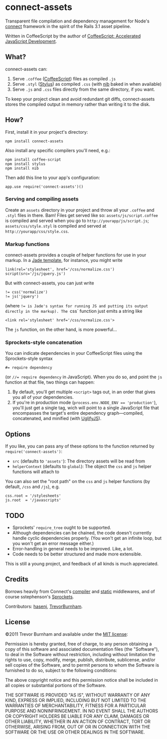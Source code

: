 # connect-assets

Transparent file compilation and dependency management for Node's [connect](https://github.com/senchalabs/connect) framework in the spirit of the Rails 3.1 asset pipeline.

Written in CoffeeScript by the author of [CoffeeScript: Accelerated JavaScript Development](http://pragprog.com/book/tbcoffee/coffeescript).

## What?

connect-assets can:

1. Serve `.coffee` ([CoffeeScript](http://coffeescript.org)) files as compiled `.js`
1. Serve `.styl` ([Stylus](http://learnboost.github.com/stylus/)) as compiled `.css` (with [nib](https://github.com/visionmedia/nib) baked in when available)
1. Serve `.js` and `.css` files directly from the same directory, if you want.

To keep your project clean and avoid redundant git diffs, connect-assets stores the compiled output in memory rather than writing it to the disk.

## How?

First, install it in your project's directory:

    npm install connect-assets

Also install any specific compilers you'll need, e.g.:

    npm install coffee-script
    npm install stylus
    npm install nib

Then add this line to your app's configuration:

    app.use require('connect-assets')()

### Serving and compiling assets

Create an `assets` directory in your project and throw all your `.coffee` and `.styl` files in there. Bam! Files get served like so: `assets/js/script.coffee` is compiled and served when you go to `http://yourapp/js/script.js`; `assets/css/style.styl` is compiled and served at `http://yourapp/css/style.css`.

### Markup functions

connect-assets provides a couple of helper functions for use in your markup. In a [Jade template](http://jade-lang.com/), for instance, you might write

    link(rel='stylesheet', href='/css/normalize.css')
    script(src='/js/jquery.js')

But with connect-assets, you can just write

    != css('normalize')
    != js('jquery')

(where `!= is Jade's syntax for running JS and putting its output directly in the markup). The `css` function just emits a string like

    <link rel='stylesheet' href='/css/normalize.css'>

The `js` function, on the other hand, is more powerful...

### Sprockets-style concatenation

You can indicate dependencies in your CoffeeScript files using the Sprockets-style syntax

    #= require dependency

(or `//= require dependency` in JavaScript). When you do so, and point the `js` function at that file, two things can happen:

1. By default, you'll get multiple `<script>` tags out, in an order that gives you all of your dependencies.
2. If you're in production mode (`process.env.NODE_ENV == 'production'`), you'll just get a single tag, wich will point to a single JavaScript file that encompasses the target's entire dependency graph—compiled, concatenated, and minified (with [UglifyJS](https://github.com/mishoo/UglifyJS)).

## Options

If you like, you can pass any of these options to the function returned by `require('connect-assets')`:

* `src` (defaults to `'assets'`): The directory assets will be read from
* `helperContext` (defaults to `global`): The object the `css` and `js` helper functions will attach to

You can also set the "root path" on the `css` and `js` helper functions (by default, `/css` and `/js`), e.g.

    css.root = '/stylesheets'
    js.root  = '/javascripts'

## TODO

* Sprockets' `require_tree` ought to be supported.
* Although dependencies can be chained, the code doesn't currently handle cyclic dependencies properly. (You won't get an infinite loop, but you won't get an error message either.)
* Error-handling in general needs to be improved. Like, a lot.
* Code needs to be better structured and made more extensible.

This is still a young project, and feedback of all kinds is much appreciated.

## Credits

Borrows heavily from Connect's [compiler](https://github.com/senchalabs/connect/blob/1.6.4/lib/middleware/compiler.js) and [static](https://github.com/senchalabs/connect/blob/1.6.4/lib/middleware/static.js) middlewares, and of course sstephenson's [Sprockets](https://github.com/sstephenson/sprockets).

Contributors: [hasenj](https://github.com/hasenj), [TrevorBurnham](https://github.com/TrevorBurnham/).

## License

©2011 Trevor Burnham and available under the [MIT license](http://www.opensource.org/licenses/mit-license.php):

Permission is hereby granted, free of charge, to any person obtaining a copy of this software and associated documentation files (the "Software"), to deal in the Software without restriction, including without limitation the rights to use, copy, modify, merge, publish, distribute, sublicense, and/or sell copies of the Software, and to permit persons to whom the Software is furnished to do so, subject to the following conditions:

The above copyright notice and this permission notice shall be included in all copies or substantial portions of the Software.

THE SOFTWARE IS PROVIDED "AS IS", WITHOUT WARRANTY OF ANY KIND, EXPRESS OR IMPLIED, INCLUDING BUT NOT LIMITED TO THE WARRANTIES OF MERCHANTABILITY, FITNESS FOR A PARTICULAR PURPOSE AND NONINFRINGEMENT. IN NO EVENT SHALL THE AUTHORS OR COPYRIGHT HOLDERS BE LIABLE FOR ANY CLAIM, DAMAGES OR OTHER LIABILITY, WHETHER IN AN ACTION OF CONTRACT, TORT OR OTHERWISE, ARISING FROM, OUT OF OR IN CONNECTION WITH THE SOFTWARE OR THE USE OR OTHER DEALINGS IN THE SOFTWARE.